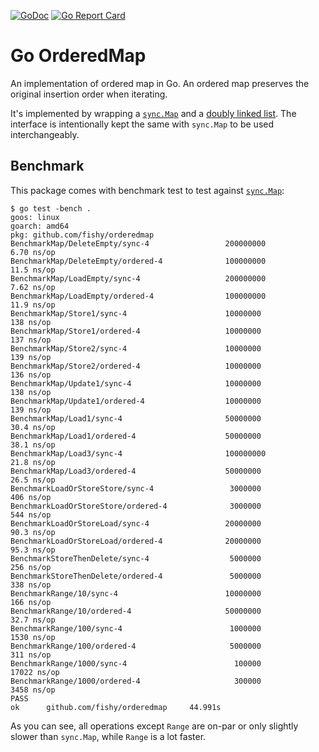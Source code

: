 [![GoDoc](https://godoc.org/github.com/fishy/orderedmap?status.svg)](https://godoc.org/github.com/fishy/orderedmap)
[![Go Report Card](https://goreportcard.com/badge/github.com/fishy/orderedmap)](https://goreportcard.com/report/github.com/fishy/orderedmap)

# Go OrderedMap

An implementation of ordered map in Go.
An ordered map preserves the original insertion order when iterating.

It's implemented by wrapping a [`sync.Map`](https://godoc.org/sync#Map)
and a [doubly linked list](https://godoc.org/container/list#List).
The interface is intentionally kept the same with `sync.Map` to be used
interchangeably.

## Benchmark

This package comes with benchmark test to test against
[`sync.Map`](https://godoc.org/sync#Map):

```
$ go test -bench .
goos: linux
goarch: amd64
pkg: github.com/fishy/orderedmap
BenchmarkMap/DeleteEmpty/sync-4                 200000000                6.70 ns/op
BenchmarkMap/DeleteEmpty/ordered-4              100000000               11.5 ns/op
BenchmarkMap/LoadEmpty/sync-4                   200000000                7.62 ns/op
BenchmarkMap/LoadEmpty/ordered-4                100000000               11.9 ns/op
BenchmarkMap/Store1/sync-4                      10000000               138 ns/op
BenchmarkMap/Store1/ordered-4                   10000000               137 ns/op
BenchmarkMap/Store2/sync-4                      10000000               139 ns/op
BenchmarkMap/Store2/ordered-4                   10000000               136 ns/op
BenchmarkMap/Update1/sync-4                     10000000               138 ns/op
BenchmarkMap/Update1/ordered-4                  10000000               139 ns/op
BenchmarkMap/Load1/sync-4                       50000000                30.4 ns/op
BenchmarkMap/Load1/ordered-4                    50000000                38.1 ns/op
BenchmarkMap/Load3/sync-4                       100000000               21.8 ns/op
BenchmarkMap/Load3/ordered-4                    50000000                26.5 ns/op
BenchmarkLoadOrStoreStore/sync-4                 3000000               406 ns/op
BenchmarkLoadOrStoreStore/ordered-4              3000000               544 ns/op
BenchmarkLoadOrStoreLoad/sync-4                 20000000                90.3 ns/op
BenchmarkLoadOrStoreLoad/ordered-4              20000000                95.3 ns/op
BenchmarkStoreThenDelete/sync-4                  5000000               256 ns/op
BenchmarkStoreThenDelete/ordered-4               5000000               338 ns/op
BenchmarkRange/10/sync-4                        10000000               166 ns/op
BenchmarkRange/10/ordered-4                     50000000                32.7 ns/op
BenchmarkRange/100/sync-4                        1000000              1530 ns/op
BenchmarkRange/100/ordered-4                     5000000               311 ns/op
BenchmarkRange/1000/sync-4                        100000             17022 ns/op
BenchmarkRange/1000/ordered-4                     300000              3458 ns/op
PASS
ok      github.com/fishy/orderedmap     44.991s
```

As you can see, all operations except `Range` are on-par or only slightly slower
than `sync.Map`, while `Range` is a lot faster.
